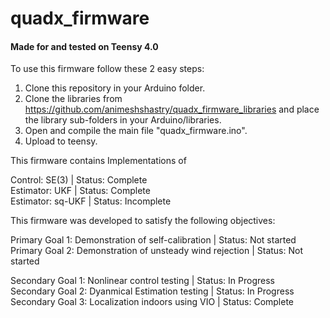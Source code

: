 # quadx_firmware
 
#### Made for and tested on Teensy 4.0

To use this firmware follow these 2 easy steps:
1.  Clone this repository in your Arduino folder.
2.  Clone the libraries from https://github.com/animeshshastry/quadx_firmware_libraries and place the library sub-folders in your Arduino/libraries.
3.  Open and compile the main file "quadx_firmware.ino".
4.  Upload to teensy.

This firmware contains Implementations of

Control: SE(3) | Status: Complete<br/>
Estimator: UKF | Status: Complete<br/>
Estimator: sq-UKF | Status: Incomplete<br/>

This firmware was developed to satisfy the following objectives:

Primary Goal 1: Demonstration of self-calibration | Status: Not started<br/>
Primary Goal 2: Demonstration of unsteady wind rejection | Status: Not started<br/>

Secondary Goal 1: Nonlinear control testing | Status: In Progress<br/>
Secondary Goal 2: Dyanmical Estimation testing | Status: In Progress<br/>
Secondary Goal 3: Localization indoors using VIO | Status: Complete<br/>
